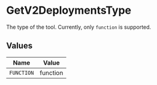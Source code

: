 # GetV2DeploymentsType

The type of the tool. Currently, only `function` is supported.


## Values

| Name       | Value      |
| ---------- | ---------- |
| `FUNCTION` | function   |